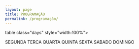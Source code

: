 ```yaml
---
layout: page
title: PROGRAMAÇÃO
permalink: /programação/
---
```

table class="days" style="width:100%">
  <tr>
    <td class="segunda" onclick="selectDay('segunda')">SEGUNDA</td>
    <td class="terca" onclick="selectDay('terca')">TERCA</td>
    <td class="quarta" onclick="selectDay('quarta')">QUARTA</td>
    <td class="quinta" onclick="selectDay('quinta')">QUINTA</td>
    <td class="sexta" onclick="selectDay('sexta')">SEXTA</td>
    <td class="sabado" onclick="selectDay('sabado')">SABADO</td>
    <td class="domingo" onclick="selectDay('domingo')">DOMINGO</td>
  </tr>
</table>

<!-- nao mexer -->
<div class="prog">
  <div class="segunda">
  <img src="/imagens/music-nonstop.png" alt="MUSIC NONSTOP">
  <img src="/imagens/meiahorasempausas.png" alt="MEIA HORA SEM PAUSAS">
  <img src="/imagens/random .png" alt="RANDOM">
  <img src="/imagens/fantassummer.png" alt="FANTAS SUMMER">
  <img src="/imagens/musicboxcomsaracorreia .png" alt="MÚSIC BOX">
  </div>
  <div class="terca">
    <img src="/imagens/music-nonstop.png" alt="MUSIC NONSTOP">
    <img src="/imagens/meiahorasempausas.png" alt="MEIA HORA SEM PAUSAS">
    <img src="/imagens/random .png" alt="RANDOM">
    <img src="/imagens/fantassummer.png" alt="FANTAS SUMMER">
    <img src="/imagens/out night .png" alt="OUT NIGHT">
  </div>
  <div class="quarta">
    <img src="/imagens/music-nonstop.png" alt="MUSIC NONSTOP">
    <img src="/imagens/meiahorasempausas.png" alt="MEIA HORA SEM PAUSAS">
    <img src="/imagens/random .png" alt="RANDOM">
    <img src="/imagens/fantassummer.png" alt="FANTAS SUMMER">
    <img src="/imagens/out night .png" alt="OUT NIGHT">
  </div>
  <div class="quinta">
    <img src="/imagens/music-nonstop.png" alt="MUSIC NONSTOP">
    <img src="/imagens/meiahorasempausas.png" alt="MEIA HORA SEM PAUSAS">
    <img src="/imagens/random .png" alt="RANDOM">
    <img src="/imagens/fantassummer.png" alt="FANTAS SUMMER">
    <img src="/imagens/out night .png" alt="OUT NIGHT">
  </div>
  <div class="sexta">
    <img src="/imagens/music-nonstop.png" alt="MUSIC NONSTOP">
    <img src="/imagens/davidegaspar11 .png" LUCH TIME>
    <img src="/imagens/random .png" alt="RANDOM">
    <img src="/imagens/fantassummer.png" alt="FANTAS SUMMER">
    <img src="/imagens/out night .png" alt="OUT NIGHT">  
  </div>
  <div class="sabado">
    <img src="/imagens/feelthemusic .png" alt="FEEL THE MÚSIC">
    <img src="/imagens/musicnonstop1 .png" alt="MUSIC NONSTOP">
    <img src="/imagens/musicboxcomsaracorreia2 .png" alt="Sara Correia">
    <img src="/imagens/2hsempausas2.png" alt="2H SEM PAUSAS">
    <img src="/imagens/meiahorasempausas2.png" alt="MEIA HORA SEM PAUSAS">
    <img src="/imagens/web9.png" alt="WEB 9">
    <img src="/imagens/nunoreis.png" alt="Nuno Reis">
    <img src="/imagens/danielgaspar.png" alt="Daniel Gaspar">

  </div>
  <div class="domingo">
    <img src="/imagens/housepartyradioshow.png" alt="HOUSEPARTYRADIOSHOW">
    <img src="/imagens/musicnonstop1 .png" alt="MUSIC NONSTOP">
    <img src="/imagens/saracorreia 33 .png" alt="Sara Correia">
    <img src="/imagens/2hsempausas2.png" alt="2H SEM PAUSAS">
    <img src="/imagens/meiahorasempausas2.png" alt="MEIA HORA SEM PAUSAS">
    <img src="/imagens/web9.png" alt="WEB 9">
    <img src="/imagens/danielgaspar2.png" alt="Daniel Gaspar">
  </div>
</div>
<!-- nao mexer -->
<script>
  var allDays = document.querySelectorAll('.days tr td');
  var allProg = document.querySelectorAll('.prog div');
  function selectDay(day){
    var selectedDay = document.querySelector('.days tr td.'+day);
    var selectedProg = document.querySelector('.prog div.'+day);
    for (var i = 0; i < allDays.length; i++) {
      allDays[i].classList.remove('selected');
      allProg[i].classList.remove('selected');
    }
    selectedDay.classList.add('selected');
    selectedProg.classList.add('selected');
  }
  var today = new Date().getDay();
  var dayOfTheWeek = today === 0 ? 6 : today-1;
  allProg[dayOfTheWeek].classList.add('selected');
  allDays[dayOfTheWeek].classList.add('selected');
</script>
<style>
  .days tr td{
    border: 0;
    text-align: center;
    font-weight: bold;
    cursor: pointer;
    color: black;
    background-color: none;
  }
  .days tr td.selected{
    color: white;
    background-color: #0092ca;
  }
  .prog div{
    display: none;
  }
  .prog div.selected{
    display: block;
  }
</style>
<!-- nao mexer -->
